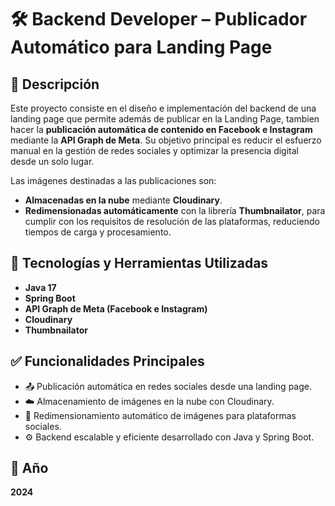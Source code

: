# 🛠️ Backend Developer – Publicador Automático para Landing Page

## 📌 Descripción

Este proyecto consiste en el diseño e implementación del backend de una landing page que permite además de publicar en la Landing Page, tambien hacer la **publicación automática de contenido en Facebook e Instagram** mediante la **API Graph de Meta**. Su objetivo principal es reducir el esfuerzo manual en la gestión de redes sociales y optimizar la presencia digital desde un solo lugar.

Las imágenes destinadas a las publicaciones son:

- **Almacenadas en la nube** mediante **Cloudinary**.
- **Redimensionadas automáticamente** con la librería **Thumbnailator**, para cumplir con los requisitos de resolución de las plataformas, reduciendo tiempos de carga y procesamiento.

## 🚀 Tecnologías y Herramientas Utilizadas

- **Java 17**
- **Spring Boot**
- **API Graph de Meta (Facebook e Instagram)**
- **Cloudinary**
- **Thumbnailator**

## ✅ Funcionalidades Principales

- 📤 Publicación automática en redes sociales desde una landing page.
- ☁️ Almacenamiento de imágenes en la nube con Cloudinary.
- 🔄 Redimensionamiento automático de imágenes para plataformas sociales.
- ⚙️ Backend escalable y eficiente desarrollado con Java y Spring Boot.

## 📅 Año

**2024**
